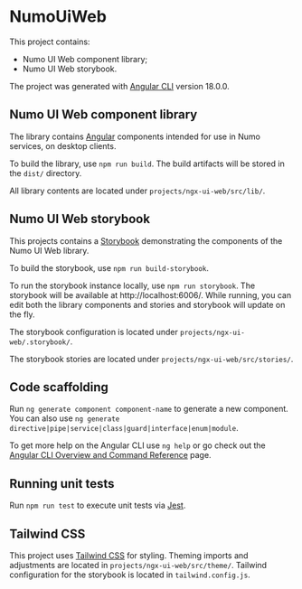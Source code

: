 # NumoUiWeb

This project contains:

-   Numo UI Web component library;
-   Numo UI Web storybook.

The project was generated with [Angular CLI](https://github.com/angular/angular-cli) version 18.0.0.

## Numo UI Web component library

The library contains [Angular](https://angular.dev/overview) components intended for use in Numo services, on desktop clients.

To build the library, use `npm run build`. The build artifacts will be stored in the `dist/` directory.

All library contents are located under `projects/ngx-ui-web/src/lib/`.

## Numo UI Web storybook

This projects contains a [Storybook](https://storybook.js.org) demonstrating the components of the Numo UI Web library.

To build the storybook, use `npm run build-storybook`.

To run the storybook instance locally, use `npm run storybook`. The storybook will be available at http://localhost:6006/. While running, you can edit both the library components and stories and storybook will update on the fly.

The storybook configuration is located under `projects/ngx-ui-web/.storybook/`.

The storybook stories are located under `projects/ngx-ui-web/src/stories/`.

## Code scaffolding

Run `ng generate component component-name` to generate a new component. You can also use `ng generate directive|pipe|service|class|guard|interface|enum|module`.

To get more help on the Angular CLI use `ng help` or go check out the [Angular CLI Overview and Command Reference](https://angular.io/cli) page.

## Running unit tests

Run `npm run test` to execute unit tests via [Jest](https://jestjs.io).

## Tailwind CSS

This project uses [Tailwind CSS](https://tailwindcss.com) for styling. Theming imports and adjustments are located in `projects/ngx-ui-web/src/theme/`. Tailwind configuration for the storybook is located in `tailwind.config.js`.
